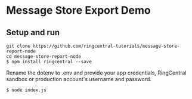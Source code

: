 # Message Store Export Demo
## Setup and run
```
git clone https://github.com/ringcentral-tutorials/message-store-report-node
cd message-store-report-node
$ npm install ringcentral --save
```
Rename the dotenv to .env and provide your app credentials, RingCentral sandbox or production account's username and password.

```
$ node index.js
```
